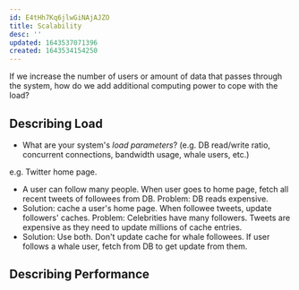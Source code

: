 ```yaml
---
id: E4tHh7Kq6jlwGiNAjAJZO
title: Scalability
desc: ''
updated: 1643537071396
created: 1643534154250
---
```


If we increase the number of users or amount of data that passes through the system, how do we add additional computing power to cope with the load?

## Describing Load

- What are your system's _load parameters_? (e.g. DB read/write ratio, concurrent connections, bandwidth usage, whale users, etc.)

e.g. Twitter home page. 
- A user can follow many people. When user goes to home page, fetch all recent tweets of followees from DB. Problem: DB reads expensive.
- Solution: cache a user's home page. When followee tweets, update followers' caches. Problem: Celebrities have many followers. Tweets are expensive as they need to update millions of cache entries.
- Solution: Use both. Don't update cache for whale followees. If user follows a whale user, fetch from DB to get update from them.

## Describing Performance

